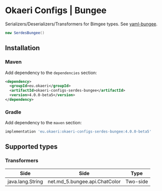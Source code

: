 # Okaeri Configs | Bungee

Serializers/Deserializers/Transformers for Bimgee types. See [yaml-bungee](https://github.com/OkaeriPoland/okaeri-configs/tree/master/yaml-bungee).

```java
new SerdesBungee()
```

## Installation

### Maven

Add dependency to the `dependencies` section:

```xml
<dependency>
  <groupId>eu.okaeri</groupId>
  <artifactId>okaeri-configs-serdes-bungee</artifactId>
  <version>4.0.0-beta5</version>
</dependency>
```

### Gradle

Add dependency to the `maven` section:

```groovy
implementation 'eu.okaeri:okaeri-configs-serdes-bungee:4.0.0-beta5'
```

## Supported types

### Transformers

| Side | Side | Type |
|-|-|-|
| java.lang.String | net.md_5.bungee.api.ChatColor | Two-side |
